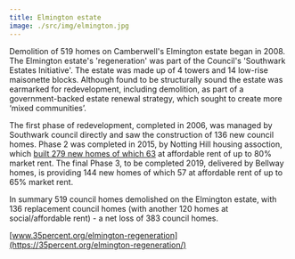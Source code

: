 ```yaml
---
title: Elmington estate
image: ./src/img/elmington.jpg
---
```

Demolition of 519 homes on Camberwell's Elmington estate began in 2008. The Elmington estate's 'regeneration' was part of the Council's 'Southwark Estates Initiative'. The estate was made up of 4 towers and 14 low-rise maisonette blocks. Although found to be structurally sound the estate was earmarked for redevelopment, including demolition, as part of a government-backed estate renewal strategy, which sought to create more ‘mixed communities’.

The first phase of redevelopment, completed in 2006, was managed by Southwark council directly and saw the construction of 136 new council homes. Phase 2 was completed in 2015, by Notting Hill housing assoction, which [built 279 new homes of which 63](https://planbuild.southwark.gov.uk/documents/?GetDocument=%7b%7b%7b!XXOecz%2bOmRk2JFLLeX0iRw%3d%3d!%7d%7d%7d) at affordable rent of up to 80% market rent. The final Phase 3, to be completed 2019, delivered by Bellway homes, is providing 144 new homes of which 57 at affordable rent of up to 65% market rent.

In summary 519 council homes demolished on the Elmington estate, with 136 replacement council homes (with another 120 homes at social/affordable rent) - a net loss of 383 council homes.  


[www.35percent.org/elmington-regeneration](https://35percent.org/elmington-regeneration/)
